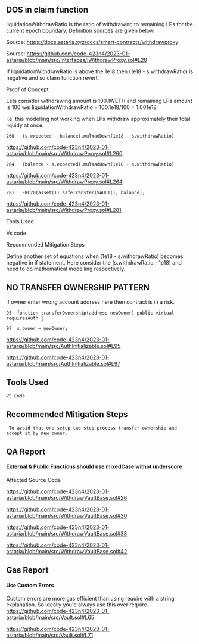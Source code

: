 ## DOS in claim function 

liquidationWithdrawRatio is the ratio of withdrawing to remaining LPs for the current epoch boundary. Definition sources are given below. 

Source:  https://docs.astaria.xyz/docs/smart-contracts/withdrawproxy

Source: https://github.com/code-423n4/2023-01-astaria/blob/main/src/interfaces/IWithdrawProxy.sol#L28

If liquidationWithdrawRatio is above the 1e18 then (1e18 - s.withdrawRatio) is negative and so claim function revert. 

Proof of Concept

Lets consider withdrawing amount is 100.1WETH and remaining LPs amount is 100 wei 
liquidationWithdrawRatio = 100.1e18/100 = 1.001e18 

i.e. this modelling not working when LPs withdraw approximately their total liquidy at once.


    260   (s.expected - balance).mulWadDown(1e18 - s.withdrawRatio)

https://github.com/code-423n4/2023-01-astaria/blob/main/src/WithdrawProxy.sol#L260

    264   (balance - s.expected).mulWadDown(1e18 - s.withdrawRatio)

https://github.com/code-423n4/2023-01-astaria/blob/main/src/WithdrawProxy.sol#L264

    281   ERC20(asset()).safeTransfer(VAULT(), balance);
    
https://github.com/code-423n4/2023-01-astaria/blob/main/src/WithdrawProxy.sol#L281

Tools Used 

Vs code


Recommended Mitigation Steps

Define another set of equations when (1e18 - s.withdrawRatio) becomes negative in if statement. Here consider the (s.withdrawRatio - 1e18) and need to do mathematical
modelling respectively. 


## NO TRANSFER OWNERSHIP PATTERN

if owner enter wrong account address here then contract is in a risk.

    95  function transferOwnership(address newOwner) public virtual requiresAuth {
    
    97  s.owner = newOwner;

https://github.com/code-423n4/2023-01-astaria/blob/main/src/AuthInitializable.sol#L95

https://github.com/code-423n4/2023-01-astaria/blob/main/src/AuthInitializable.sol#L97

## Tools Used
    VS Code 

## Recommended Mitigation Steps

     To avoid that one setup two step process transfer ownership and accept it by new owner.
     
     
 ## QA Report
 
 #### External & Public Functions should use mixedCase withot underscore
 
Affected Source Code

https://github.com/code-423n4/2023-01-astaria/blob/main/src/WithdrawVaultBase.sol#26

https://github.com/code-423n4/2023-01-astaria/blob/main/src/WithdrawVaultBase.sol#30

https://github.com/code-423n4/2023-01-astaria/blob/main/src/WithdrawVaultBase.sol#38

https://github.com/code-423n4/2023-01-astaria/blob/main/src/WithdrawVaultBase.sol#42





## Gas Report

#### Use Custom Errors
Custom errors are more gas efficient than using require with a string explanation. So ideally you'd always use this over require.
https://github.com/code-423n4/2023-01-astaria/blob/main/src/Vault.sol#L65

https://github.com/code-423n4/2023-01-astaria/blob/main/src/Vault.sol#L71










